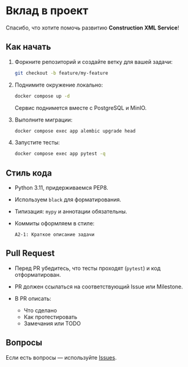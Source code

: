 # Вклад в проект

Спасибо, что хотите помочь развитию **Construction XML Service**!

## Как начать

1. Форкните репозиторий и создайте ветку для вашей задачи:
   ```bash
   git checkout -b feature/my-feature
   ```

2. Поднимите окружение локально:

   ```bash
   docker compose up -d
   ```

   Сервис поднимется вместе с PostgreSQL и MinIO.

3. Выполните миграции:

   ```bash
   docker compose exec app alembic upgrade head
   ```

4. Запустите тесты:

   ```bash
   docker compose exec app pytest -q
   ```

## Стиль кода

* Python 3.11, придерживаемся PEP8.
* Используем `black` для форматирования.
* Типизация: `mypy` и аннотации обязательны.
* Коммиты оформляем в стиле:

  ```
  A2-1: Краткое описание задачи
  ```

## Pull Request

* Перед PR убедитесь, что тесты проходят (`pytest`) и код отформатирован.
* PR должен ссылаться на соответствующий Issue или Milestone.
* В PR описать:

  * Что сделано
  * Как протестировать
  * Замечания или TODO

## Вопросы

Если есть вопросы — используйте [Issues](https://github.com/knoff/construction_xml/issues).